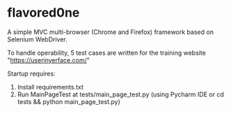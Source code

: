 # flavored0ne

A simple MVC multi-browser (Chrome and Firefox) framework based on Selenium WebDriver.

To handle operability, 5 test cases are written for the training website "<https://userinyerface.com/>"

Startup requires:

1) Install requirements.txt
2) Run MainPageTest at tests/main_page_test.py (using Pycharm IDE or cd tests && python main_page_test.py)
